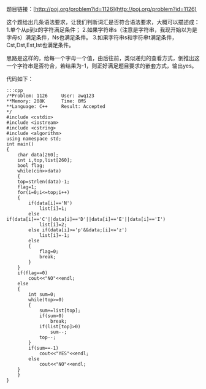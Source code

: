 <!--
.. title: POJ 1126 Simply Syntax C++版
.. slug: poj-1126
.. date: 2013-04-07T05:16:25+08:00
.. tags:
.. link:
.. description:
.. type: text
-->

题目链接：[http://poj.org/problem?id=1126](http://poj.org/problem?id=1126)


这个题给出几条语法要求，让我们判断词汇是否符合语法要求，大概可以描述成：
1.单个从p到z的字符满足条件；
2.如果字符串s（注意是字符串，我现开始以为是字母s）满足条件，Ns也满足条件。
3.如果字符串s和字符串t满足条件，Cst,Dst,Est,Ist也满足条件。

思路是这样的，给每一个字母一个值，由后往前，类似递归的查看方式，倒推出这一个字符串是否符合，若结果为-1，则正好满足题目要求的嵌套方式，输出yes。

代码如下：

	:::cpp
	/*Problem: 1126		User: awq123
	**Memory: 208K		Time: 0MS
	**Language: C++		Result: Accepted
	*/
	#include <cstdio>
	#include <iostream>
	#include <cstring>
	#include <algorithm>
	using namespace std;
	int main()
	{
	    char data[260];
	    int i,top,list[260];
	    bool flag;
	    while(cin>>data)
	    {
		top=strlen(data)-1;
		flag=1;
		for(i=0;i<=top;i++)
		{
		    if(data[i]=='N')
		        list[i]=1;
		    else if(data[i]=='C'||data[i]=='D'||data[i]=='E'||data[i]=='I')
		        list[i]=2;
		    else if(data[i]>='p'&&data;[i]<='z')
		        list[i]=-1;
		    else 
		    {    
		        flag=0;
		        break;
		    }
		}
		if(flag==0)
		    cout<<"NO"<<endl;
		else
		{
		    int sum=0;
		    while(top>=0)
		    {
		        sum+=list[top];
		        if(sum>0)
		            break;
		        if(list[top]>0)
		            sum--;
		        top--;
		    }
		    if(sum==-1)
		        cout<<"YES"<<endl;
		    else 
		        cout<<"NO"<<endl;
		}
	    }
	}